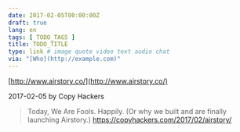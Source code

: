 ```yaml
---
date: 2017-02-05T00:00:00Z
draft: true
lang: en
tags: [ TODO_TAGS ]
title: TODO_TITLE
type: link # image quote video text audio chat
via: "[Who](http://example.com)"
---
```



[http://www.airstory.co/](http://www.airstory.co/)

2017-02-05 by Copy Hackers
>Today, We Are Fools. Happily. (Or why we built and are finally launching Airstory.)
https://copyhackers.com/2017/02/airstory/
